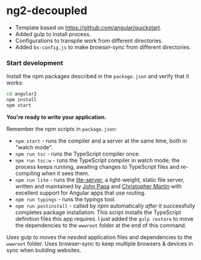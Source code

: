 # ng2-decoupled
* Template based on https://github.com/angular/quickstart.
* Added gulp to install process. 
* Configurations to transpile work from different directories.
* Added `bs-config.js` to make *browser-sync* from different directories.

### Start development

Install the npm packages described in the `package.json` and verify that it works:

```bash
cd angular2
npm install
npm start
```
**You're ready to write your application.**

Remember the npm scripts in `package.json`:

* `npm start` - runs the compiler and a server at the same time, both in "watch mode".
* `npm run tsc` - runs the TypeScript compiler once.
* `npm run tsc:w` - runs the TypeScript compiler in watch mode; the process keeps running, awaiting changes to TypeScript files and re-compiling when it sees them.
* `npm run lite` - runs the [lite-server](https://www.npmjs.com/package/lite-server), a light-weight, static file server, written and maintained by
[John Papa](https://github.com/johnpapa) and
[Christopher Martin](https://github.com/cgmartin)
with excellent support for Angular apps that use routing.
* `npm run typings` - runs the typings tool.
* `npm run postinstall` - called by *npm* automatically *after* it successfully completes package installation. This script installs the TypeScript definition files this app requires. I just added the `gulp restore` to move the dependencies to the `wwwroot` folder at the end of this command.

Uses gulp to moves the _needed_ application files and dependencies to the `wwwroot` folder.
Uses browser-sync to keep multiple browsers & devices in sync when building websites.